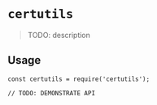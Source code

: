 # `certutils`

> TODO: description

## Usage

```
const certutils = require('certutils');

// TODO: DEMONSTRATE API
```
